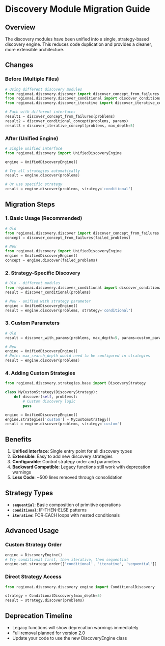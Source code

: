 # Discovery Module Migration Guide

## Overview
The discovery modules have been unified into a single, strategy-based discovery engine. This reduces code duplication and provides a cleaner, more extensible architecture.

## Changes

### Before (Multiple Files)
```python
# Using different discovery modules
from regionai.discovery.discover import discover_concept_from_failures
from regionai.discovery.discover_conditional import discover_conditional_concept
from regionai.discovery.discover_iterative import discover_iterative_concept

# Each with different interfaces
result1 = discover_concept_from_failures(problems)
result2 = discover_conditional_concept(problems, params)
result3 = discover_iterative_concept(problems, max_depth=5)
```

### After (Unified Engine)
```python
# Single unified interface
from regionai.discovery import UnifiedDiscoveryEngine

engine = UnifiedDiscoveryEngine()

# Try all strategies automatically
result = engine.discover(problems)

# Or use specific strategy
result = engine.discover(problems, strategy='conditional')
```

## Migration Steps

### 1. Basic Usage (Recommended)
```python
# Old
from regionai.discovery.discover import discover_concept_from_failures
concept = discover_concept_from_failures(failed_problems)

# New
from regionai.discovery import UnifiedDiscoveryEngine
engine = UnifiedDiscoveryEngine()
concept = engine.discover(failed_problems)
```

### 2. Strategy-Specific Discovery
```python
# Old - different modules
from regionai.discovery.discover_conditional import discover_conditional
result = discover_conditional(problems)

# New - unified with strategy parameter
engine = UnifiedDiscoveryEngine()
result = engine.discover(problems, strategy='conditional')
```

### 3. Custom Parameters
```python
# Old
result = discover_with_params(problems, max_depth=5, params=custom_params)

# New
engine = UnifiedDiscoveryEngine()
# Note: max_search_depth would need to be configured in strategies
result = engine.discover(problems)
```

### 4. Adding Custom Strategies
```python
from regionai.discovery.strategies.base import DiscoveryStrategy

class MyCustomStrategy(DiscoveryStrategy):
    def discover(self, problems):
        # Custom discovery logic
        pass

engine = UnifiedDiscoveryEngine()
engine.strategies['custom'] = MyCustomStrategy()
result = engine.discover(problems, strategy='custom')
```

## Benefits

1. **Unified Interface**: Single entry point for all discovery types
2. **Extensible**: Easy to add new discovery strategies
3. **Configurable**: Control strategy order and parameters
4. **Backward Compatible**: Legacy functions still work with deprecation warnings
5. **Less Code**: ~500 lines removed through consolidation

## Strategy Types

- **`sequential`**: Basic composition of primitive operations
- **`conditional`**: IF-THEN-ELSE patterns
- **`iterative`**: FOR-EACH loops with nested conditionals

## Advanced Usage

### Custom Strategy Order
```python
engine = DiscoveryEngine()
# Try conditional first, then iterative, then sequential
engine.set_strategy_order(['conditional', 'iterative', 'sequential'])
```

### Direct Strategy Access
```python
from regionai.discovery.discovery_engine import ConditionalDiscovery

strategy = ConditionalDiscovery(max_depth=5)
result = strategy.discover(problems)
```

## Deprecation Timeline

- Legacy functions will show deprecation warnings immediately
- Full removal planned for version 2.0
- Update your code to use the new DiscoveryEngine class